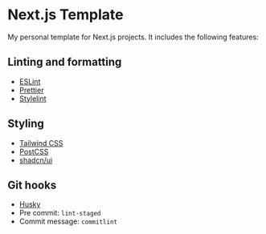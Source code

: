 # Next.js Template

My personal template for Next.js projects. It includes the following features:

## Linting and formatting

- [ESLint](https://eslint.org/)
- [Prettier](https://prettier.io/)
- [Stylelint](https://stylelint.io/)

## Styling

- [Tailwind CSS](https://tailwindcss.com/)
- [PostCSS](https://postcss.org/)
- [shadcn/ui](https://ui.shadcn.com/)

## Git hooks

- [Husky](https://typicode.github.io/husky/)
- Pre commit: `lint-staged`
- Commit message: `commitlint`

